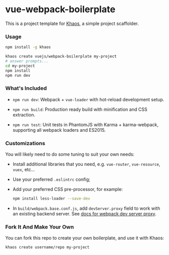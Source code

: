 # vue-webpack-boilerplate

This is a project template for [Khaos](https://github.com/segmentio/khaos), a simple project scaffolder.

### Usage

``` bash
npm install -g khaos
```

``` bash
khaos create vuejs/webpack-boilerplate my-project
# answer prompts...
cd my-project
npm install
npm run dev
```

### What's Included

- `npm run dev`: Webpack + `vue-loader` with hot-reload development setup.

- `npm run build`: Production ready build with minification and CSS extraction.

- `npm run test`: Unit tests in PhantomJS with Karma + karma-webpack, supporting all webpack loaders and ES2015.

### Customizations

You will likely need to do some tuning to suit your own needs:

- Install additional libraries that you need, e.g. `vue-router`, `vue-resource`, `vuex`, etc...

- Use your preferred `.eslintrc` config;

- Add your preferred CSS pre-processor, for example:

  ``` bash
  npm install less-loader --save-dev
  ```

- In `build/webpack.base.conf.js`, add `devServer.proxy` field to work with an existing backend server. See [docs for webpack dev server proxy](https://webpack.github.io/docs/webpack-dev-server.html#proxy).

### Fork It And Make Your Own

You can fork this repo to create your own boilerplate, and use it with Khaos:

``` bash
khaos create username/repo my-project
```
